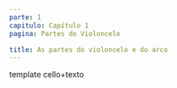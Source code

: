 ```yaml
---
parte: 1
capitulo: Capítulo 1
pagina: Partes do Violoncelo

title: As partes do violoncelo e do arco
---
```


template cello+texto
